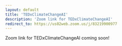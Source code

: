 ```yaml
---
layout: default
title: 'TEDxClimateChangeAI'
description: 'Zoom link for TEDxClimateChangeAI'
redirect_to: https://us02web.zoom.us/j/83219900977
---
```


Zoom link for TEDxClimateChangeAI coming soon!